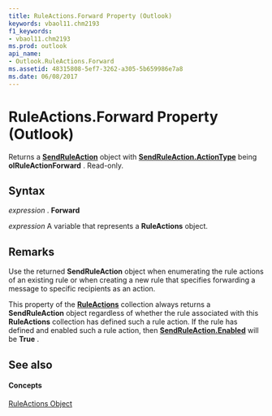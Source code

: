 ```yaml
---
title: RuleActions.Forward Property (Outlook)
keywords: vbaol11.chm2193
f1_keywords:
- vbaol11.chm2193
ms.prod: outlook
api_name:
- Outlook.RuleActions.Forward
ms.assetid: 48315808-5ef7-3262-a305-5b659986e7a8
ms.date: 06/08/2017
---
```



# RuleActions.Forward Property (Outlook)

Returns a **[SendRuleAction](sendruleaction-object-outlook.md)** object with **[SendRuleAction.ActionType](sendruleaction-actiontype-property-outlook.md)** being **olRuleActionForward** . Read-only.


## Syntax

 _expression_ . **Forward**

 _expression_ A variable that represents a **RuleActions** object.


## Remarks

Use the returned **SendRuleAction** object when enumerating the rule actions of an existing rule or when creating a new rule that specifies forwarding a message to specific recipients as an action.

This property of the **[RuleActions](ruleactions-object-outlook.md)** collection always returns a **SendRuleAction** object regardless of whether the rule associated with this **RuleActions** collection has defined such a rule action. If the rule has defined and enabled such a rule action, then **[SendRuleAction.Enabled](sendruleaction-enabled-property-outlook.md)** will be **True** .


## See also


#### Concepts


[RuleActions Object](ruleactions-object-outlook.md)

